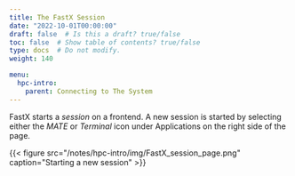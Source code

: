 ```yaml
---
title: The FastX Session
date: "2022-10-01T00:00:00"
draft: false  # Is this a draft? true/false
toc: false  # Show table of contents? true/false
type: docs  # Do not modify.
weight: 140

menu:
  hpc-intro:
    parent: Connecting to The System
---
```


FastX starts a _session_ on a frontend. A new session is started by selecting either the _MATE_ or _Terminal_ icon under Applications on the right side of the page.

{{< figure src="/notes/hpc-intro/img/FastX_session_page.png" caption="Starting a new session" >}}

